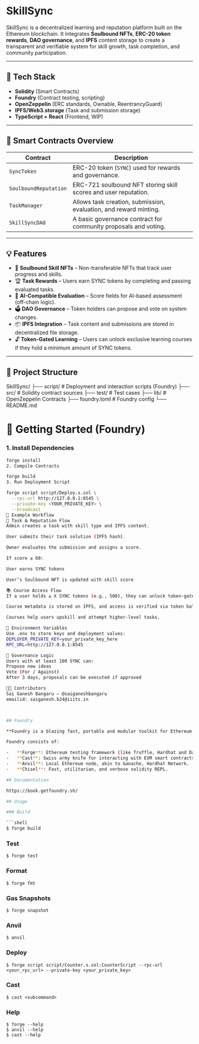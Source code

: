 # SkillSync

SkillSync is a decentralized learning and reputation platform built on the Ethereum blockchain. It integrates **Soulbound NFTs**, **ERC-20 token rewards**, **DAO governance**, and **IPFS** content storage to create a transparent and verifiable system for skill growth, task completion, and community participation.

---

## 🔧 Tech Stack

- **Solidity** (Smart Contracts)
- **Foundry** (Contract testing, scripting)
- **OpenZeppelin** (ERC standards, Ownable, ReentrancyGuard)
- **IPFS/Web3.storage** (Task and submission storage)
- **TypeScript + React** (Frontend, WIP)


---

## 🧩 Smart Contracts Overview

| Contract               | Description |
|------------------------|-------------|
| `SyncToken`            | ERC-20 token (`SYNC`) used for rewards and governance. |
| `SoulboundReputation`  | ERC-721 soulbound NFT storing skill scores and user reputation. |
| `TaskManager`          | Allows task creation, submission, evaluation, and reward minting. |
| `SkillSyncDAO`         | A basic governance contract for community proposals and voting. |

---

## 💡 Features

- 🎯 **Soulbound Skill NFTs** – Non-transferable NFTs that track user progress and skills.
- 🏆 **Task Rewards** – Users earn SYNC tokens by completing and passing evaluated tasks.
- 🧠 **AI-Compatible Evaluation** – Score fields for AI-based assessment (off-chain logic).
- 🗳️ **DAO Governance** – Token holders can propose and vote on system changes.
- 📦 **IPFS Integration** – Task content and submissions are stored in decentralized file storage.
-  🔓 **Token-Gated Learning** – Users can unlock exclusive learning courses if they hold a minimum amount of SYNC tokens.
---

## 📁 Project Structure
SkillSync/
├── script/ # Deployment and interaction scripts (Foundry)
├── src/ # Solidity contract sources
├── test/ # Test cases
├── lib/ # OpenZeppelin Contracts
├── foundry.toml # Foundry config
└── README.md

# 🚀 Getting Started (Foundry)

### 1. Install Dependencies
```bash
forge install
2. Compile Contracts

forge build
3. Run Deployment Script

forge script script/Deploy.s.sol \
  --rpc-url http://127.0.0.1:8545 \
  --private-key <YOUR_PRIVATE_KEY> \
  --broadcast
📝 Example Workflow
🔧 Task & Reputation Flow
Admin creates a task with skill type and IPFS content.

User submits their task solution (IPFS hash).

Owner evaluates the submission and assigns a score.

If score ≥ 60:

User earns SYNC tokens

User’s Soulbound NFT is updated with skill score

📚 Course Access Flow
If a user holds ≥ X SYNC tokens (e.g., 500), they can unlock token-gated learning content.

Course metadata is stored on IPFS, and access is verified via token balance on-chain or via frontend check.

Courses help users upskill and attempt higher-level tasks.

🔐 Environment Variables
Use .env to store keys and deployment values:
DEPLOYER_PRIVATE_KEY=your_private_key_here
RPC_URL=http://127.0.0.1:8545

🧠 Governance Logic
Users with at least 100 SYNC can:
Propose new ideas
Vote (For / Against)
After 3 days, proposals can be executed if approved

👨‍💻 Contributors
Sai Ganesh Bangaru – @saiganeshbangaru 
emailid: saiganesh.b24@iiits.in



## Foundry

**Foundry is a blazing fast, portable and modular toolkit for Ethereum application development written in Rust.**

Foundry consists of:

-   **Forge**: Ethereum testing framework (like Truffle, Hardhat and DappTools).
-   **Cast**: Swiss army knife for interacting with EVM smart contracts, sending transactions and getting chain data.
-   **Anvil**: Local Ethereum node, akin to Ganache, Hardhat Network.
-   **Chisel**: Fast, utilitarian, and verbose solidity REPL.

## Documentation

https://book.getfoundry.sh/

## Usage

### Build

```shell
$ forge build
```

### Test

```shell
$ forge test
```

### Format

```shell
$ forge fmt
```

### Gas Snapshots

```shell
$ forge snapshot
```

### Anvil

```shell
$ anvil
```

### Deploy

```shell
$ forge script script/Counter.s.sol:CounterScript --rpc-url <your_rpc_url> --private-key <your_private_key>
```

### Cast

```shell
$ cast <subcommand>
```

### Help

```shell
$ forge --help
$ anvil --help
$ cast --help
```
